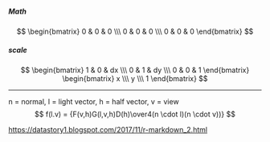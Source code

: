 ##### Math

$$
\begin{bmatrix}
0 & 0 & 0 \\\
0 & 0 & 0 \\\
0 & 0 & 0
\end{bmatrix}
$$

##### scale

$$
\begin{bmatrix}
1 & 0 & dx \\\
0 & 1 & dy \\\
0 & 0 & 1
\end{bmatrix}
\begin{bmatrix}
x \\\
y \\\
1 
\end{bmatrix}
$$



------



 n = normal, l = light vector, h = half vector, v = view
$$
f(l.v) = {F(v,h)G(l,v,h)D(h)\over4(n \cdot l)(n \cdot v))}
$$




https://datastory1.blogspot.com/2017/11/r-markdown_2.html